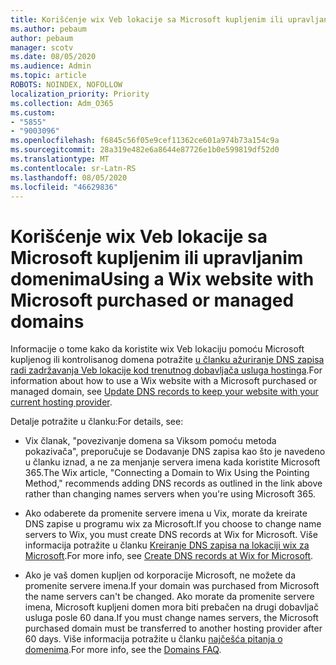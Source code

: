 ```yaml
---
title: Korišćenje wix Veb lokacije sa Microsoft kupljenim ili upravljanim domenima
ms.author: pebaum
author: pebaum
manager: scotv
ms.date: 08/05/2020
ms.audience: Admin
ms.topic: article
ROBOTS: NOINDEX, NOFOLLOW
localization_priority: Priority
ms.collection: Adm_O365
ms.custom:
- "5855"
- "9003096"
ms.openlocfilehash: f6845c56f05e9cef11362ce601a974b73a154c9a
ms.sourcegitcommit: 28a319e482e6a8644e87726e1b0e599819df52d0
ms.translationtype: MT
ms.contentlocale: sr-Latn-RS
ms.lasthandoff: 08/05/2020
ms.locfileid: "46629836"
---
```

# <a name="using-a-wix-website-with-microsoft-purchased-or-managed-domains"></a><span data-ttu-id="59f5b-102">Korišćenje wix Veb lokacije sa Microsoft kupljenim ili upravljanim domenima</span><span class="sxs-lookup"><span data-stu-id="59f5b-102">Using a Wix website with Microsoft purchased or managed domains</span></span>

<span data-ttu-id="59f5b-103">Informacije o tome kako da koristite wix Veb lokaciju pomoću Microsoft kupljenog ili kontrolisanog domena potražite [u članku ažuriranje DNS zapisa radi zadržavanja Veb lokacije kod trenutnog dobavljača usluga hostinga](https://docs.microsoft.com/microsoft-365/admin/dns/update-dns-records-to-retain-current-hosting-provider).</span><span class="sxs-lookup"><span data-stu-id="59f5b-103">For information about how to use a Wix website with a Microsoft purchased or managed domain, see [Update DNS records to keep your website with your current hosting provider](https://docs.microsoft.com/microsoft-365/admin/dns/update-dns-records-to-retain-current-hosting-provider).</span></span>

<span data-ttu-id="59f5b-104">Detalje potražite u članku:</span><span class="sxs-lookup"><span data-stu-id="59f5b-104">For details, see:</span></span> 

- <span data-ttu-id="59f5b-105">Vix članak, "povezivanje domena sa Viksom pomoću metoda pokazivača", preporučuje se Dodavanje DNS zapisa kao što je navedeno u članku iznad, a ne za menjanje servera imena kada koristite Microsoft 365.</span><span class="sxs-lookup"><span data-stu-id="59f5b-105">The Wix article, "Connecting a Domain to Wix Using the Pointing Method," recommends adding DNS records as outlined in the link above rather than changing names servers when you're using Microsoft 365.</span></span>

- <span data-ttu-id="59f5b-106">Ako odaberete da promenite servere imena u Vix, morate da kreirate DNS zapise u programu wix za Microsoft.</span><span class="sxs-lookup"><span data-stu-id="59f5b-106">If you choose to change name servers to Wix, you must create DNS records at Wix for Microsoft.</span></span> <span data-ttu-id="59f5b-107">Više informacija potražite u članku [Kreiranje DNS zapisa na lokaciji wix za Microsoft](https://docs.microsoft.com/microsoft-365/admin/dns/create-dns-records-at-wix).</span><span class="sxs-lookup"><span data-stu-id="59f5b-107">For more info, see [Create DNS records at Wix for Microsoft](https://docs.microsoft.com/microsoft-365/admin/dns/create-dns-records-at-wix).</span></span>

- <span data-ttu-id="59f5b-108">Ako je vaš domen kupljen od korporacije Microsoft, ne možete da promenite servere imena.</span><span class="sxs-lookup"><span data-stu-id="59f5b-108">If your domain was purchased from Microsoft the name servers can't be changed.</span></span> <span data-ttu-id="59f5b-109">Ako morate da promenite servere imena, Microsoft kupljeni domen mora biti prebačen na drugi dobavljač usluga posle 60 dana.</span><span class="sxs-lookup"><span data-stu-id="59f5b-109">If you must change names servers, the Microsoft purchased domain must be transferred to another hosting provider after 60 days.</span></span> <span data-ttu-id="59f5b-110">Više informacija potražite u članku [najčešća pitanja o domenima](https://docs.microsoft.com/microsoft-365/admin/setup/domains-faq#can-i-transfer-a-domain-i-purchased-from-microsoft-to-another-provider).</span><span class="sxs-lookup"><span data-stu-id="59f5b-110">For more info, see the [Domains FAQ](https://docs.microsoft.com/microsoft-365/admin/setup/domains-faq#can-i-transfer-a-domain-i-purchased-from-microsoft-to-another-provider).</span></span>